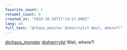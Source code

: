 ```yaml
---
favorite_count: 1
retweet_count: 0
created_at: "2018-10-18T17:14:27.000Z"
lang: en
full_text: "@chaos_monster @sherrrylst Wait, where?!"
---
```


[@chaos_monster](https://twitter.com/chaos_monster)
[@sherrrylst](https://twitter.com/sherrrylst) Wait, where?!

